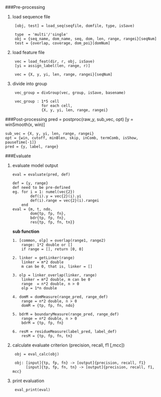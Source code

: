 ###Pre-processing
1. load sequence file

		[obj, test] = load_seq(seqfile, domfile, type, isSave)
		
		type  = 'multi'/'single'
		obj = {seq_name, dom_name, seq, dom, len, range, rangei}[seqNum]
		test = {overlap, coverage, dom_poi}[domNum]
		
2. load feature file

		vec = load_feat(dir, r, obj, isSave)
		[yi = assign_label(len, range, r)]
		
		vec = {X, y, yi, len, range, rangei}[seqNum]
		
3. divide into group

		vec_group = divGroup(vec, group, isSave, basename)
		
		vec_group : 1*5 cell
					for each cell,
					{X, y, yi, len, range, rangei}
					
###Post-processing
	pred = postproc(raw_y, sub_vec, opt)
	[y = winSmooth(x, win)]
	
	sub_vec = {X, y, yi, len, range, rangei}
	opt = {win, cutoff, minBlen, skip, inComb, termComb, isShow, pauseTime[-1]}
	pred = {y, label, range}
	
###Evaluate
1.	evaluate model output
	
		eval = evaluate(pred, def)
		
		def = {y, range}
		def need to be pre-defined
		eg. for i = 1: numel(vec{2})
				def(i).y = vec{2}(i).yi
				def(i).range = vec{2}(i).rangei
			end
		eval = {m, t, ndo,
				dom{tp, fp, fn},
				bdr{tp, fp, fn},
				res{tp, fp, fn, tn}}
		
	**sub function**
		
		1. [common, olp] = overlap(range1, range2)
			range: 1*2 double or []
			if range = [], return [0, 0]
			
		2. linker = getLinker(range)
			linker = m*2 double 
			m can be 0, that is, linker = []
			
		3. olp = linker_overlap(linker, range)
			linker = m*2 double, m can be 0
			range  = n*2 double, n > 0
			olp = 1*n double
			
		4. domM = domMeasure(range_pred, range_def)
			range = n*2 double, n > 0
			domM = {tp, fp, fn, ndo}
			
		5. bdrM = boundaryMeasure(range_pred, range_def)
			range = n*2 double, n > 0
			bdrM = {tp, fp, fn}
			
		6. resM = residueMeasure(label_pred, label_def)
			resM = {tp, fp, fn, tn}
		
2. calculate evaluate criterion (precision, recall, f1 [,mcc])

		obj = eval_calc(obj)
		
		obj: [input]{tp, fp, fn} -> [output]{precision, recall, f1}
			 [input]{tp, fp, fn, tn} -> [output]{precision, recall, f1, mcc}
			 
3. print evaluation
		
		eval_print(eval)